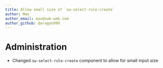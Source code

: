 ```yaml
---
title: Allow small size of `sw-select-rule-create`
author: Max
author_email: max@swk-web.com
author_github: @aragon999
---
```

# Administration
* Changed `sw-select-rule-create` component to allow for small input size

